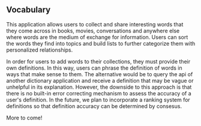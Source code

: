 ## Vocabulary

This application allows users to collect and share interesting words that they come across in books, movies, conversations and anywhere else where words are the medium of exchange for information. Users can sort the words they find into topics and build lists to further categorize them with personalized relationships.

In order for users to add words to their collections, they must provide their own definitions. In this way, users can phrase the definition of words in ways that make sense to them. The alternative would be to query the api of another dictionary application and receive a definition that may be vague or unhelpful in its explanation. However, the downside to this approach is that there is no built-in error correcting mechanism to assess the accuracy of a user's definition. In the future, we plan to incorporate a ranking system for definitions so that definition accuracy can be determined by consesus.

More to come!
